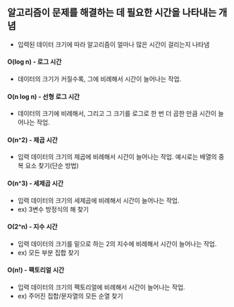 ## 알고리즘이 문제를 해결하는 데 필요한 시간을 나타내는 개념
- 입력된 데이터 크기에 따라 알고리즘이 얼마나 많은 시간이 걸리는지 나타냄

#### O(log n) - 로그 시간 
- 데이터의 크기가 커질수록, 그에 비례해서 시간이 늘어나는 작업.

#### O(n log n) - 선형 로그 시간

- 데이터의 크기에 비례해서, 그리고 그 크기를 로그로 한 번 더 곱한 만큼 시간이 늘어나는 작업.
  
#### O(n^2) - 제곱 시간
- 입력 데이터의 크기의 제곱에 비례해서 시간이 늘어나는 작업. 예시로는 배열의 중복 요소 찾기(단순 방법)

#### O(n^3) - 세제곱 시간
- 입력 데이터의 크기의 세제곱에 비례해서 시간이 늘어나는 작업.
- ex) 3변수 방정식의 해 찾기

#### O(2^n) - 지수 시간
- 입력 데이터의 크기를 밑으로 하는 2의 지수에 비례해서 시간이 늘어나는 작업.
- ex) 모든 부분 집합 찾기

#### O(n!) - 팩토리얼 시간
- 입력 데이터의 크기의 팩토리얼에 비례해서 시간이 늘어나는 작업.
-  ex) 주어진 집합/문자열의 모든 순열 찾기

